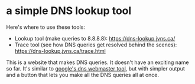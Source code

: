 # a simple DNS lookup tool

Here's where to use these tools:

* Lookup tool (make queries to 8.8.8.8): https://dns-lookup.jvns.ca/
* Trace tool (see how DNS queries get resolved behind the scenes): https://dns-lookup.jvns.ca/trace.html

This is a website that makes DNS queries. It doesn't have an exciting name so
far. It's similar to [google's dns webmaster tool](https://toolbox.googleapps.com/apps/dig/),
but with simpler output and a button that lets you make all the DNS queries all at once.
